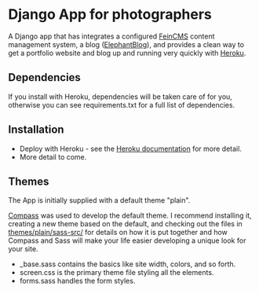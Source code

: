 Django App for photographers
============================

A Django app that has integrates a configured
[FeinCMS](http://www.feincms.org/)
content management system, a blog
([ElephantBlog](https://github.com/feincms/feincms-elephantblog)), and
provides a clean way to get a portfolio website and blog up and running
very quickly with [Heroku](http://www.heroku.com/).


Dependencies
------------

If you install with Heroku, dependencies will be taken care of for you,
otherwise you can see requirements.txt for a full list of dependencies.

Installation
------------

* Deploy with Heroku - see the [Heroku documentation](https://devcenter.heroku.com/articles/quickstart) for more detail.
* More detail to come.

Themes
------

The App is initially supplied with a default theme "plain".

[Compass](http://compass-style.org/) was used to develop the default theme.
I recommend installing it, creating a new theme based on the default, and
checking out the files in [themes/plain/sass-src/](https://github.com/richardbolt/django-photographer/tree/master/themes/plain/sass-src) for details on how it is
put together and how Compass and Sass will make your life easier developing
a unique look for your site.

* _base.sass contains the basics like site width, colors, and so forth.
* screen.css is the primary theme file styling all the elements.
* forms.sass handles the form styles.

